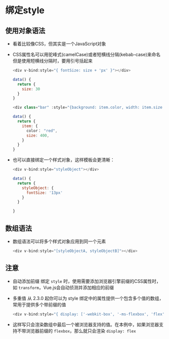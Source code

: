 # 绑定style

## 使用对象语法

  - 看着比较像CSS，但其实是一个JavaScript对象

  - CSS属性名可以用驼峰式(camelCase)或者短横线分隔(kebab-case)来命名 但是使用短横线分隔时，要用引号括起来

    ```js
    <div v-bind:style="{ fontSize: size + 'px' }"></div>

    data() {
      return {
        size: 30
      }
    }
    ```

    ```js
    <div class="bar" :style="{background: item.color, width: item.size + px}"></div>

    data() {
      return {
        item: {
          color： "red",
          size: 400,
        }
      }
    }
    ```

  - 也可以直接绑定一个样式对象，这样模板会更清晰：

    ```js
    <div v-bind:style="styleObject"></div>

    data() {
      return {
        styleObject: {
          fontSize: '13px'
        }
      }

    }
    ```

## 数组语法

  - 数组语法可以将多个样式对象应用到同一个元素

    ```js
    <div v-bind:style="[styleObjectA, styleObjectB]"></div>
    ```

## 注意

  - 自动添加前缀 绑定 `style` 时，使用需要添加浏览器引擎前缀的CSS属性时，如 `transform`，Vue.js会自动侦测并添加相应的前缀

  - 多重值 从 2.3.0 起你可以为 style 绑定中的属性提供一个包含多个值的数组，常用于提供多个带前缀的值

    ```js
    <div v-bind:style="{ display: ['-webkit-box', '-ms-flexbox', 'flex'] }"></div>
    ```

  - 这样写只会渲染数组中最后一个被浏览器支持的值。在本例中，如果浏览器支持不带浏览器前缀的 `flexbox`，那么就只会渲染 `display: flex`
